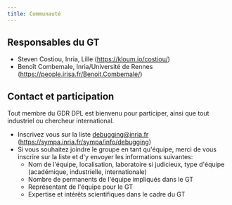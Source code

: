 ```yaml
---
title: Communauté
---
```


## Responsables du GT

* Steven Costiou, Inria, Lille (https://kloum.io/costiou/)
* Benoît Combemale, Inria/Université de Rennes (https://people.irisa.fr/Benoit.Combemale/)

## Contact et participation

Tout membre du GDR DPL est bienvenu pour participer, ainsi que tout industriel ou chercheur international.

- Inscrivez vous sur la liste debugging@inria.fr (https://sympa.inria.fr/sympa/info/debugging)
- Si vous souhaitez joindre le groupe en tant qu'équipe, merci de vous inscrire sur la liste et d'y envoyer les informations suivantes:
  * Nom de l'équipe, localisation, laboratoire si judicieux, type d'équipe (académique, industrielle, internationale)
  * Nombre de permanents de l'équipe impliqués dans le GT
  * Représentant de l'équipe pour le GT
  * Expertise et intérêts scientifiques dans le cadre du GT

